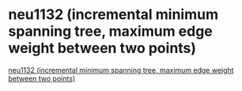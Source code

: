 # neu1132 (incremental minimum spanning tree, maximum edge weight between two points)
[neu1132 (incremental minimum spanning tree, maximum edge weight between two points)](https://aiwithcloud.com/2022/09/15/neu1132_incremental_minimum_spanning_tree_maximum_edge_weight_between_two_points/)
